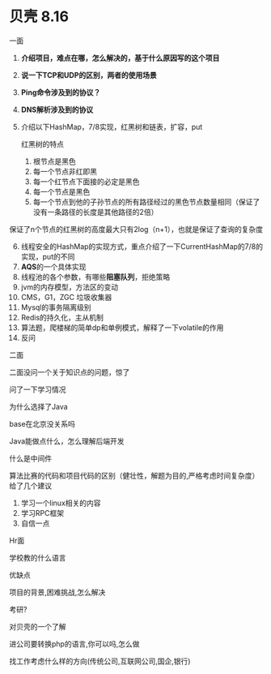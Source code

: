# 贝壳 8.16

一面

1. **介绍项目，难点在哪，怎么解决的，基于什么原因写的这个项目**

2. **说一下TCP和UDP的区别，两者的使用场景**

3. **Ping命令涉及到的协议？**

4. **DNS解析涉及到的协议**

5. 介绍以下HashMap，7/8实现，红黑树和链表，扩容，put

   红黑树的特点

   1. 根节点是黑色
   2. 每一个节点非红即黑
   3. 每一个红节点下面接的必定是黑色
   4. 每一个节点是黑色
   5. 每一个节点到他的子孙节点的所有路径经过的黑色节点数量相同（保证了没有一条路径的长度是其他路径的2倍）

保证了n个节点的红黑树的高度最大只有2log（n+1），也就是保证了查询的复杂度

6. 线程安全的HashMap的实现方式，重点介绍了一下CurrentHashMap的7/8的实现，put的不同
7. **AQS**的一个具体实现
8. 线程池的各个参数，有哪些**阻塞队列**，拒绝策略
9. jvm的内存模型，方法区的变动
10. CMS，G1，ZGC 垃圾收集器
11. Mysql的事务隔离级别
12. Redis的持久化，主从机制
13. 算法题，爬楼梯的简单dp和单例模式，解释了一下volatile的作用
14. 反问

二面

二面没问一个关于知识点的问题，惊了

问了一下学习情况

为什么选择了Java

base在北京没关系吗

Java能做点什么，怎么理解后端开发

什么是中间件

算法比赛的代码和项目代码的区别（健壮性，解题为目的,严格考虑时间复杂度）
给了几个建议

1. 学习一个linux相关的内容
2. 学习RPC框架
3. 自信一点

Hr面

学校教的什么语言

优缺点

项目的背景,困难挑战,怎么解决

考研?

对贝壳的一个了解

进公司要转换php的语言,你可以吗,怎么做

找工作考虑什么样的方向(传统公司,互联网公司,国企,银行)